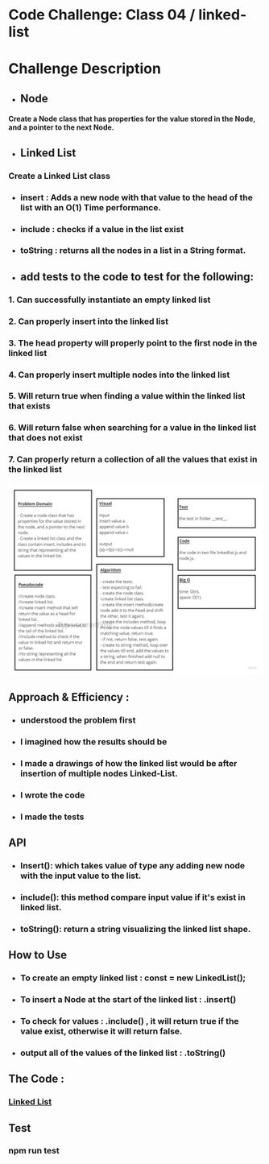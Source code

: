 # Code Challenge: Class 04 / linked-list 

# Challenge Description

* ## Node
#### Create a Node class that has properties for the value stored in the Node, and a pointer to the next Node.

* ## Linked List
### Create a Linked List class
* ### insert : Adds a new node with that value to the head of the list with an O(1) Time performance.

* ### include : checks if a value in the list exist

* ### toString : returns all the nodes in a list in a String format.


* ## add tests to the code to test for the following:
### 1. Can successfully instantiate an empty linked list
### 2. Can properly insert into the linked list
### 3. The head property will properly point to the first node in the linked list
### 4. Can properly insert multiple nodes into the linked list
### 5. Will return true when finding a value within the linked list that exists
### 6. Will return false when searching for a value in the linked list that does not exist
### 7. Can properly return a collection of all the values that exist in the linked list




![img](./images/code05.jpg)





## Approach & Efficiency :

* ###  understood the problem first
* ### I imagined how the results should be
* ### I made a drawings of how the linked list would be after insertion of multiple nodes Linked-List.
* ### I wrote the code
* ### I made the tests

## API
* ### Insert(): which takes value of type any adding new node with the input value to the list.

* ### include(): this method compare input value if it's exist in linked list.

* ### toString(): return a string visualizing the linked list shape.

## How to Use
* ### To create an empty linked list : const = new LinkedList();
* ### To insert a Node at the start of the linked list : .insert()
* ### To check for values : .include() , it will return true if the value exist, otherwise it will return false.
* ### output all of the values of the linked list : .toString()

## The Code :
### [Linked List](https://github.com/saleem-ux/401-data-structures-and-algorithms/tree/main/linked-list)

## Test
### npm run test 